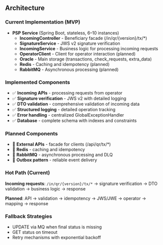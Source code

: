 ## Architecture

### Current Implementation (MVP)

- **PSP Service** (Spring Boot, stateless, 6–10 instances)
  - **IncomingController** - Beneficiary facade (/in/qr/{version}/tx/*)
  - **SignatureService** - JWS v2 signature verification
  - **IncomingService** - Business logic for processing incoming requests
  - **OperatorClient** - Client for operator interaction (planned)
  - **Oracle** - Main storage (transactions, check_requests, extra_data)
  - **Redis** - Caching and idempotency (planned)
  - **RabbitMQ** - Asynchronous processing (planned)

### Implemented Components

- ✅ **Incoming APIs** - processing requests from operator
- ✅ **Signature verification** - JWS v2 with detailed logging
- ✅ **DTO validation** - comprehensive validation of incoming data
- ✅ **Structured logging** - detailed operation tracking
- ✅ **Error handling** - centralized GlobalExceptionHandler
- ✅ **Database** - complete schema with indexes and constraints

### Planned Components

- 🔄 **External APIs** - facade for clients (/api/qr/tx/*)
- 🔄 **Redis** - caching and idempotency
- 🔄 **RabbitMQ** - asynchronous processing and DLQ
- 🔄 **Outbox pattern** - reliable event delivery

### Hot Path (Current)

**Incoming requests**: `/in/qr/{version}/tx/*` → signature verification → DTO validation → business logic → response

**Planned**: API → validation → idempotency → JWS/JWE → operator → mapping → response

### Fallback Strategies

- UPDATE via MQ when final status is missing
- GET status on timeout
- Retry mechanisms with exponential backoff


